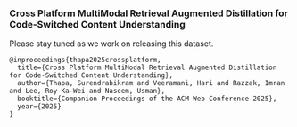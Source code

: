 ### Cross Platform MultiModal Retrieval Augmented Distillation for Code-Switched Content Understanding

Please stay tuned as we work on releasing this dataset.

```
@inproceedings{thapa2025crossplatform,
  title={Cross Platform MultiModal Retrieval Augmented Distillation for Code-Switched Content Understanding},
  author={Thapa, Surendrabikram and Veeramani, Hari and Razzak, Imran and Lee, Roy Ka-Wei and Naseem, Usman},
  booktitle={Companion Proceedings of the ACM Web Conference 2025},
  year={2025}
}
```

